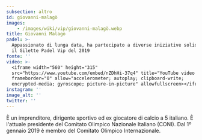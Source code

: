 ```yaml
---
subsection: altro
id: giovanni-malagò
images: 
    - /images/wiki/vip/giovanni-malagò.webp
title: Giovanni Malagò
padel: >-
  Appassionato di lunga data, ha partecipato a diverse iniziative solidali come
  il Gilette Padel Vip del 2019
fonte: ''
video: >-
  <iframe width="560" height="315"
  src="https://www.youtube.com/embed/nZDhHi-37q4" title="YouTube video player"
  frameborder="0" allow="accelerometer; autoplay; clipboard-write;
  encrypted-media; gyroscope; picture-in-picture" allowfullscreen></iframe>
instagram: ''
image_alt: ''
twitter: ''
---
```

È un imprenditore, dirigente sportivo ed ex giocatore di calcio a 5 italiano. È l'attuale presidente del Comitato Olimpico Nazionale Italiano (CONI). Dal 1º gennaio 2019 è membro del Comitato Olimpico Internazionale.